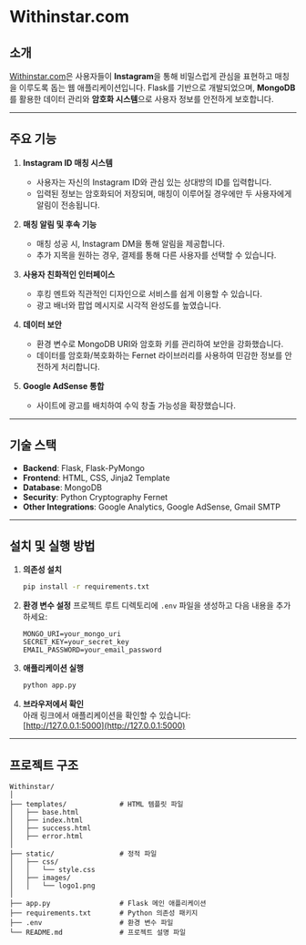# Withinstar.com

## 소개
[Withinstar.com](www.withinstar.com)은 사용자들이 **Instagram**을 통해 비밀스럽게 관심을 표현하고 매칭을 이루도록 돕는 웹 애플리케이션입니다.
Flask를 기반으로 개발되었으며, **MongoDB**를 활용한 데이터 관리와 **암호화 시스템**으로 사용자 정보를 안전하게 보호합니다.

---

## 주요 기능
1. **Instagram ID 매칭 시스템**
   - 사용자는 자신의 Instagram ID와 관심 있는 상대방의 ID를 입력합니다.
   - 입력된 정보는 암호화되어 저장되며, 매칭이 이루어질 경우에만 두 사용자에게 알림이 전송됩니다.

2. **매칭 알림 및 후속 기능**
   - 매칭 성공 시, Instagram DM을 통해 알림을 제공합니다.
   - 추가 지목을 원하는 경우, 결제를 통해 다른 사용자를 선택할 수 있습니다.

3. **사용자 친화적인 인터페이스**
   - 후킹 멘트와 직관적인 디자인으로 서비스를 쉽게 이용할 수 있습니다.
   - 광고 배너와 팝업 메시지로 시각적 완성도를 높였습니다.

4. **데이터 보안**
   - 환경 변수로 MongoDB URI와 암호화 키를 관리하여 보안을 강화했습니다.
   - 데이터를 암호화/복호화하는 Fernet 라이브러리를 사용하여 민감한 정보를 안전하게 처리합니다.

5. **Google AdSense 통합**
   - 사이트에 광고를 배치하여 수익 창출 가능성을 확장했습니다.

---

## 기술 스택
- **Backend**: Flask, Flask-PyMongo
- **Frontend**: HTML, CSS, Jinja2 Template
- **Database**: MongoDB
- **Security**: Python Cryptography Fernet
- **Other Integrations**: Google Analytics, Google AdSense, Gmail SMTP

---

## 설치 및 실행 방법

1. **의존성 설치**
   ```bash
   pip install -r requirements.txt

2. **환경 변수 설정**
   프로젝트 루트 디렉토리에 `.env` 파일을 생성하고 다음 내용을 추가하세요:
   ```plaintext
   MONGO_URI=your_mongo_uri
   SECRET_KEY=your_secret_key
   EMAIL_PASSWORD=your_email_password
3. **애플리케이션 실행**
   ```bash
   python app.py

4. **브라우저에서 확인**  
   아래 링크에서 애플리케이션을 확인할 수 있습니다:  
   [http://127.0.0.1:5000](http://127.0.0.1:5000)

---

## 프로젝트 구조
```plaintext
Withinstar/
│
├── templates/             # HTML 템플릿 파일
│   ├── base.html
│   ├── index.html
│   ├── success.html
│   ├── error.html
│
├── static/                # 정적 파일
│   ├── css/
│   │   └── style.css
│   ├── images/
│   │   └── logo1.png
│
├── app.py                 # Flask 메인 애플리케이션
├── requirements.txt       # Python 의존성 패키지
├── .env                   # 환경 변수 파일
└── README.md              # 프로젝트 설명 파일
